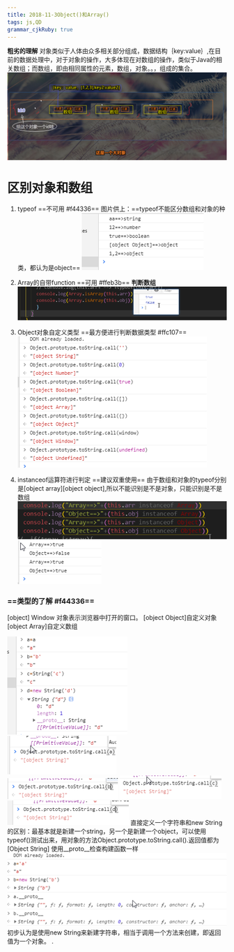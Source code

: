 ```yaml
---
title: 2018-11-3Object()和Array()
tags: js,QD
grammar_cjkRuby: true
---
```


**粗劣的理解**
对象类似于人体由众多相关部分组成，数据结构｛key:value｝,在目前的数据处理中，对于对象的操作，大多体现在对数组的操作，类似于Java的相关数组；而数组，即由相同属性的元素，数组，对象。。，组成的集合。
![enter description here](https://www.github.com/Merlynr/Markdown/raw/noteImg/小书匠/1541238054549.png)



# 区别对象和数组
1. typeof ==不可用 #f44336==
图片供上：==typeof不能区分数组和对象的种类，都认为是object== 
![enter description here](https://www.github.com/Merlynr/Markdown/raw/noteImg/小书匠/1541305911435.png)

2. Array的自带function ==可用 #ffeb3b==
**判断数组**
![enter description here](https://www.github.com/Merlynr/Markdown/raw/noteImg/小书匠/1541306297056.png)

3. Object对象自定义类型 ==最方便进行判断数据类型 #ffc107==
![enter description here](https://www.github.com/Merlynr/Markdown/raw/noteImg/小书匠/1541324490016.png)

4. instanceof运算符进行判定 ==建议双重使用==
由于数组和对象的typeof分别是[object array][object object],所以不能识别是不是对象，只能识别是不是数组
![enter description here](https://www.github.com/Merlynr/Markdown/raw/noteImg/小书匠/1541569480332.png)
![enter description here](https://www.github.com/Merlynr/Markdown/raw/noteImg/小书匠/1541569467617.png)

### ==类型的了解 #f44336==
[object] Window 对象表示浏览器中打开的窗口。
[object Object]自定义对象
[object Array]自定义数组

![enter description here](https://www.github.com/Merlynr/Markdown/raw/noteImg/小书匠/1541326655958.png)
![enter description here](https://www.github.com/Merlynr/Markdown/raw/noteImg/小书匠/1541326708159.png)
![enter description here](https://www.github.com/Merlynr/Markdown/raw/noteImg/小书匠/1541326727710.png)
![enter description here](https://www.github.com/Merlynr/Markdown/raw/noteImg/小书匠/1541326751053.png)
![enter description here](https://www.github.com/Merlynr/Markdown/raw/noteImg/小书匠/1541326760679.png)
直接定义一个字符串和new String的区别：最基本就是新建一个string，另一个是新建一个object，可以使用typeof()测试出来，用对象的方法Object.prototype.toString.call().返回值都为[Object String]
使用__proto__检查构建函数一样
![使用__proto__检查构建函数一样](https://www.github.com/Merlynr/Markdown/raw/noteImg/小书匠/1541327517554.png)
 初步认为是使用new String来新建字符串，相当于调用一个方法来创建，即返回值为一个对象。
.